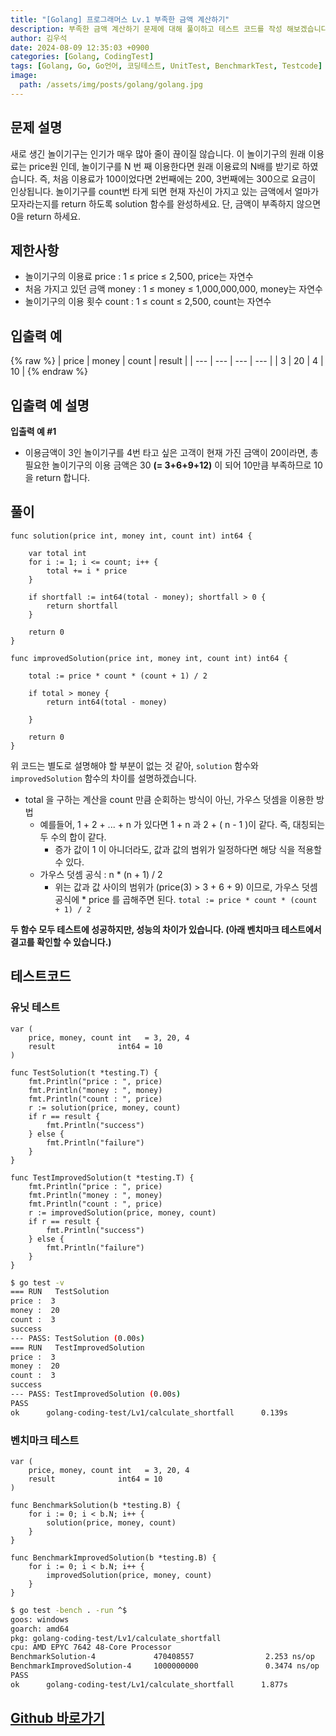 ```yaml
---
title: "[Golang] 프로그래머스 Lv.1 부족한 금액 계산하기"
description: 부족한 금액 계산하기 문제에 대해 풀이하고 테스트 코드를 작성 해보겠습니다.
author: 김우석
date: 2024-08-09 12:35:03 +0900
categories: [Golang, CodingTest]
tags: [Golang, Go, Go언어, 코딩테스트, UnitTest, BenchmarkTest, Testcode]
image:
  path: /assets/img/posts/golang/golang.jpg
---
```


## 문제 설명
새로 생긴 놀이기구는 인기가 매우 많아 줄이 끊이질 않습니다. 이 놀이기구의 원래 이용료는 price원 인데, 놀이기구를 N 번 째 이용한다면 원래 이용료의 N배를 받기로 하였습니다. 즉, 처음 이용료가 100이었다면 2번째에는 200, 3번째에는 300으로 요금이 인상됩니다.
놀이기구를 count번 타게 되면 현재 자신이 가지고 있는 금액에서 얼마가 모자라는지를 return 하도록 solution 함수를 완성하세요.
단, 금액이 부족하지 않으면 0을 return 하세요.


## 제한사항
- 놀이기구의 이용료 price : 1 ≤ price ≤ 2,500, price는 자연수
- 처음 가지고 있던 금액 money : 1 ≤ money ≤ 1,000,000,000, money는 자연수
- 놀이기구의 이용 횟수 count : 1 ≤ count ≤ 2,500, count는 자연수



## 입출력 예
{% raw %}
| price | money | count | result |
| --- | --- | --- | --- |
| 3 | 20 | 4 | 10 |
{% endraw %}


## 입출력 예 설명
**입출력 예 #1**

- 이용금액이 3인 놀이기구를 4번 타고 싶은 고객이 현재 가진 금액이 20이라면, 총 필요한 놀이기구의 이용 금액은 30 **(= 3+6+9+12)** 이 되어 10만큼 부족하므로 10을 return 합니다.


## 풀이 
```golang
func solution(price int, money int, count int) int64 {

	var total int
	for i := 1; i <= count; i++ {
		total += i * price
	}

	if shortfall := int64(total - money); shortfall > 0 {
		return shortfall
	}

	return 0
}

func improvedSolution(price int, money int, count int) int64 {

	total := price * count * (count + 1) / 2

	if total > money {
		return int64(total - money)

	}

	return 0
}
```

위 코드는 별도로 설명해야 할 부분이 없는 것 같아, `solution` 함수와 `improvedSolution` 함수의 차이를 설명하겠습니다.

- total 을 구하는 계산을 count 만큼 순회하는 방식이 아닌, 가우스 덧셈을 이용한 방법
	- 예를들어, 1 + 2 + ... + n 가 있다면 1 + n 과 2 + ( n - 1 )이 같다. 즉, 대칭되는 두 수의 합이 같다.
		- 증가 값이 1 이 아니더라도, 값과 값의 범위가 일정하다면 해당 식을 적용할 수 있다.
	- 가우스 덧셈 공식 : n * (n + 1) / 2
		- 위는 값과 값 사이의 범위가 (price(3) > 3 + 6 + 9) 이므로, 가우스 덧셈 공식에 * price 를 곱해주면 된다. `total := price * count * (count + 1) / 2`


**두 함수 모두 테스트에 성공하지만, 성능의 차이가 있습니다. (아래 벤치마크 테스트에서 결고를 확인할 수 있습니다.)**


## 테스트코드
### 유닛 테스트
```golang
var (
	price, money, count int   = 3, 20, 4
	result              int64 = 10
)

func TestSolution(t *testing.T) {
	fmt.Println("price : ", price)
	fmt.Println("money : ", money)
	fmt.Println("count : ", price)
	r := solution(price, money, count)
	if r == result {
		fmt.Println("success")
	} else {
		fmt.Println("failure")
	}
}

func TestImprovedSolution(t *testing.T) {
	fmt.Println("price : ", price)
	fmt.Println("money : ", money)
	fmt.Println("count : ", price)
	r := improvedSolution(price, money, count)
	if r == result {
		fmt.Println("success")
	} else {
		fmt.Println("failure")
	}
}
```

```bash
$ go test -v
=== RUN   TestSolution
price :  3
money :  20
count :  3
success
--- PASS: TestSolution (0.00s)
=== RUN   TestImprovedSolution
price :  3
money :  20
count :  3
success
--- PASS: TestImprovedSolution (0.00s)
PASS
ok      golang-coding-test/Lv1/calculate_shortfall      0.139s
```

### 벤치마크 테스트
```golang
var (
	price, money, count int   = 3, 20, 4
	result              int64 = 10
)

func BenchmarkSolution(b *testing.B) {
	for i := 0; i < b.N; i++ {
		solution(price, money, count)
	}
}

func BenchmarkImprovedSolution(b *testing.B) {
	for i := 0; i < b.N; i++ {
		improvedSolution(price, money, count)
	}
}
```

```bash
$ go test -bench . -run ^$
goos: windows
goarch: amd64
pkg: golang-coding-test/Lv1/calculate_shortfall
cpu: AMD EPYC 7642 48-Core Processor
BenchmarkSolution-4             470408557                2.253 ns/op
BenchmarkImprovedSolution-4     1000000000               0.3474 ns/op
PASS
ok      golang-coding-test/Lv1/calculate_shortfall      1.877s
```

## [Github 바로가기](https://github.com/kr-goos/coding-test-solutions/tree/master/programmers/Lv1/calculate_shortfall)